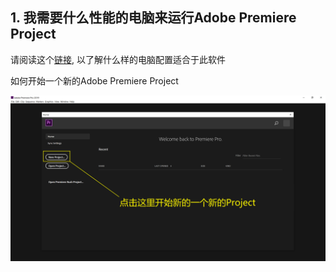 ## 1. 我需要什么性能的电脑来运行Adobe Premiere Project <br>
请阅读这个[链接](https://helpx.adobe.com/premiere-pro/system-requirements.html), 以了解什么样的电脑配置适合于此软件 <br>

如何开始一个新的Adobe Premiere Project

![开始新的project](/Figure/L1/F1.png)
